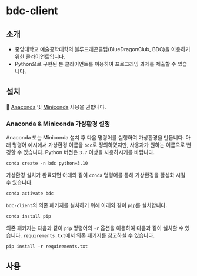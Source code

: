 # bdc-client

## 소개
- 중앙대학교 예술공학대학의 블루드래곤클럽(BlueDragonClub, BDC)을 이용하기 위한 클라이언트입니다.
- Python으로 구현된 본 클라이언트를 이용하여 프로그래밍 과제를 제출할 수 있습니다.

## 설치

:snake: [Anaconda](https://www.anaconda.com) 및 [Miniconda](https://docs.conda.io/en/latest/miniconda.html) 사용을 권합니다.


### Anaconda & Miniconda 가상환경 설정

Anaconda 또는 Miniconda 설치 후 다음 명령어를 실행하여 가상환경을 만듭니다. 아래 명령어 예시에서 가상환경 이름을 `bdc`로 정의하였지만, 사용자가 원하는 이름으로 변경할 수 있습니다. Python 버전은 `3.7` 이상을 사용하시기를 바랍니다.

```
conda create -n bdc python=3.10
```

가상환경 설치가 완료되면 아래와 같이 `conda` 명령어를 통해 가상환경을 활성화 시킬 수 있습니다.

```
conda activate bdc
```

`bdc-client`의 의존 패키지를 설치하기 위해 아래와 같이 `pip`를 설치합니다.

```
conda install pip
```

의존 패키지는 다음과 같이 `pip` 명령어의 `-r` 옵션을 이용하여 다음과 같이 설치할 수 있습니다. `requirements.txt`에서 의존 패키지를 참고하실 수 있습니다.

```
pip install -r requirements.txt
```


## 사용



